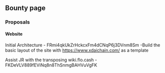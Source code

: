 ## Bounty page

### Proposals


#### Website

Initial Architecture - FRmi4qkUkZrHckcxFm4dCNqP6j3DVnm8Sm
-Build the basic layout of the site with https://www.xdaichain.com/ as a template

Assist JR with the transposing wiki.flo.cash - FKDeVLV889fEViNq8n8ThSnmgBAHVuVgFK
